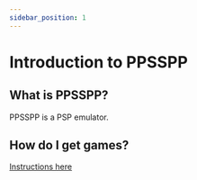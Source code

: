 ```yaml
---
sidebar_position: 1
---
```


# Introduction to PPSSPP

## What is PPSSPP?

PPSSPP is a PSP emulator.

## How do I get games?

[Instructions here](docs/basics/congratulations)